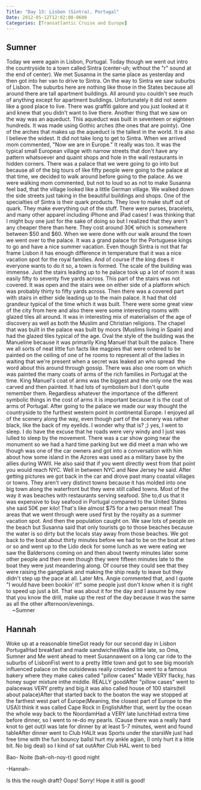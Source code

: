 ```yaml
---
Title: "Day 13: Lisbon (Sintra), Portugal"
Date: 2012-05-12T12:02:00-0600
Categories: [Transatlantic Cruise and Europe]
---
```


## Sumner

Today we were again in Lisbon, Portugal. Today though we went out intro
the countryside to a town called Sintra (center-uh; without the "r"
sound at the end of center). We met Susanna in the same place as
yesterday and then got into her van to drive to Sintra. On the way to
Sintra we saw suburbs of Lisbon. The suburbs here are nothing like those
in the States because all around there are tall apartment buildings. All
around you couldn't see much of anything except for apartment buildings.
Unfortunately it did not seem like a good place to live. There was
graffiti galore and you just looked at it and knew that you didn't want
to live there. Another thing that we saw on the way was an aqueduct.
This aqueduct was built in seventeen or eighteen hundreds. It was made
using Gothic arches (the ones that are pointy). One of the arches that
makes up the aqueduct is the tallest in the world. It is also I believe
the widest. It did not take long to get to Sintra. When we arrived mom
commented, "Now we are in Europe." It really was too. It was the typical
small European village with narrow streets that don't have any pattern
whatsoever and quaint shops and hole in the wall restaurants in hidden
corners. There was a palace that we were going to go into but because
all of the big tours of like fifty people were going to the palace at
that time, we decided to walk around before going to the palace. As we
were walking mom commented, but not to loud so as not to make Susanna
feel bad, that the village looked like a little German village. We
walked down the side streets just taking in the beautiful buildings and
shops. One of the specialties of Sintra is their quark products. They
love to make stuff out of quark. They make everything out of the stuff.
There were purses, bracelets, and many other apparel including iPhone
and iPad cases! I was thinking that I might buy one just for the sake of
doing so but I realized that they aren't any cheaper there than here.
They cost around 30€ which is somewhere between \$50 and \$60. When we
were done with our walk around the town we went over to the palace. It
was a grand palace for the Portuguese kings to go and have a nice summer
vacation. Even though Sintra is not that far frame Lisbon it has enough
difference in temperature that it was a nice vacation spot for the royal
families. And of course if the king does it everyone wants to do it so,
a town is formed. The scale of the building was immense. Just the
stairs leading up to he palace took up a lot of room it was easily fifty
to seventy five yards across. This part of the stairs was not covered.
It was open and the stairs wee on either side of a platform which was
probably thirty to fifty yards across. Then there was a covered part
with stairs in either side leading up to the main palace. It had that
old grandeur typical of the time which it was built. There were some
great view of the city from here and also there were some interesting
rooms with glazed tiles all around. It was in interesting mix of
materialism of the age of discovery as well as both the Muslim and
Christian religions. The chapel that was built in the palace was built
by moors (Muslims living in Spain) and had the glazed tiles typical of
the age. Oval the style of the building was the Manueline because it was
primarily King Manuel that built the palace. There we all sorts of neat
little fun facts like magpies that were ordered to be painted on the
ceiling of one of he rooms to represent all of the ladies in waiting
that we're present when a secret was leaked an who spread  the word
about this around through gossip. There was also one room on which was
painted the many coats of arms of the rich families in Portugal at the
time. King Manuel's coat of arms was the biggest and the only one the
was carved and then painted. It had lots of symbolism but I don't quite
remember them. Regardless whatever the importance of the different
symbolic things in the cost of arms it is important because it is the
coat of arms of Portugal. After going to the palace we made our way
thought the countryside to the furthest western point in continental
Europe. I enjoyed all of the scenery along the way, even though part of
the scenery was rather black, like the back of my eyelids. I wonder why
that is? ;) yes, I went to sleep. I do have the excuse that he roads
were very windy and I just was lulled to sleep by the movement. There
was a car show going near the monument so we had a hard time parking but
we did meet a man who we though was one of the car owners and got into a
conversation with him about how some island in the Azores was used as a
military base by the allies during WWII. He also said that if you went
directly west from that point you would reach NYC. Well in between NYC
and New Jersey he said. After getting pictures we got back in the car
and drove past many coastal villages or towns. They aren't very distinct
towns because it has molded into one big town along the waterfront but
they were still called towns. Most of the way it was beaches with
restaurants serving seafood. She to,d us that it was expensive to buy
seafood in Portugal compared to the United States she said 50€ per kilo!
That's like almost \$75 for a two person meal! The areas that we went
through were used first by the royalty as a summer vacation spot. And
then the population caught on. We saw lots of people on the beach but
Susanna said that only tourists go to those beaches because the water is
so dirty but the locals stay away from those beaches. We got back to the
boat about thirty minutes before we had to be on the boat at two or so
and went up to the Lido deck for some lunch as we were eating we saw the
Baldersons coming on and then about twenty minutes later some other
people and then even though they were fifteen minutes late to the boat
they were just meandering along. Of course they could see that they were
raising the gangplank and making the ship ready to leave but they didn't
step up the pace at all. Later Mrs. Angie commented that, and I quote "I
would have been bookin' it!" some people just don't know when it is
right to speed up just a bit. That was about it for the day and I assume
by now that you know the drill, make up the rest of the day because it
was the same as all the other afternoon/evenings.  
    \~Sumner

## Hannah

Woke up at a reasonable timeGot ready for our second day in Lisbon
PortugalHad breakfast and made sandwichesWas a little late, so Oma,
Sumner and Me went ahead to meet Susannawent on a long car ride to the
suburbs of LisbonFist went to a pretty little town and got to see big
moorish influenced palace on the outsidewas really crowded so went to a
famous bakery where they make cakes called "pillow cases" Made VERY
flacky, has honey suger mixture inthe middle. REALLY goodAfter "pillow
cases" went to palacewas VERY pretty and big.it was also called house of
100 stairs(tell about palace)After that started back to the boaton the
way we stopped at the farthest west part of Europe(Meaning, the closest
part of Europe to the USA)I think it was called Cape Rock in
EnglishAfter that, went by the ocean the whole way back to the
NoordamHad a VERY late lunchHad extrra time before dinner, so I went to
re-do my pearls. (Cause there was a really hard knot to get out)I was
late for dinner by at least 5-7 minutes, went and found tableAfter
dinner went to Club HALIt was Sports under the starsWe just had free
time with the fun bouncy ballsI hurt my ankle agian, (I only hurt it a
little bit. No big deal) so I kind of sat outAfter Club HAL went to bed  
  
  
Bao- Noite (bah-oh-noy-t) good night  
  
  
-Hannah-  
  
  
Is this the rough draft? Oops! Sorry! Hope it still is good!
